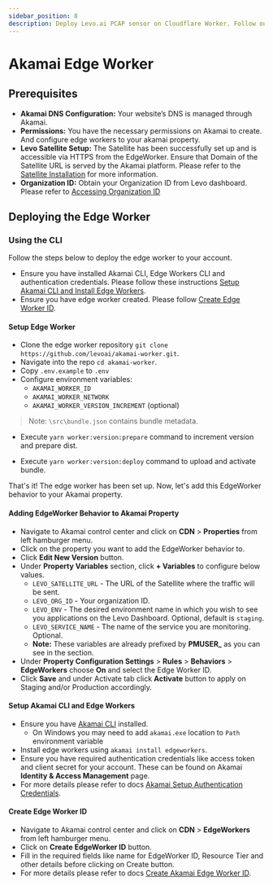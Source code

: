 ```yaml
---
sidebar_position: 8
description: Deploy Levo.ai PCAP sensor on Cloudflare Worker. Follow our detailed guide to set up and configure for enhanced API traffic capture and analysis.
---
```


# Akamai Edge Worker

## Prerequisites
- **Akamai DNS Configuration:** Your website’s DNS is managed through Akamai.
- **Permissions:** You have the necessary permissions on Akamai to create. And configure edge workers to your akamai property.
- **Levo Satellite Setup:** The Satellite has been successfully set up and is accessible via HTTPS from the EdgeWorker. Ensure that Domain of the Satellite URL is served by the Akamai platform. Please refer to the [Satellite Installation](/install-satellite) for more information.
- **Organization ID:** Obtain your Organization ID from Levo dashboard. Please refer to [Accessing Organization ID](/integrations/common-tasks.md#accessing-organization-ids)

## Deploying the Edge Worker

### Using the CLI

Follow the steps below to deploy the edge worker to your account.

- Ensure you have installed Akamai CLI, Edge Workers CLI and authentication credentials. Please follow these instructions [Setup Akamai CLI and Install Edge Workers](#setup-akamai-cli-and-edge-workers).
- Ensure you have edge worker created. Please follow [Create Edge Worker ID](#create-edge-worker-id).

#### Setup Edge Worker
- Clone the edge worker repository `git clone https://github.com/levoai/akamai-worker.git`.
- Navigate into the repo `cd akamai-worker`.
- Copy `.env.example` to `.env`
- Configure environment variables:
    - `AKAMAI_WORKER_ID`
    - `AKAMAI_WORKER_NETWORK`
    - `AKAMAI_WORKER_VERSION_INCREMENT` (optional)

> Note: `\src\bundle.json` contains bundle metadata.

- Execute `yarn worker:version:prepare` command to increment version and prepare dist.

- Execute `yarn worker:version:deploy` command to upload and activate bundle.


That's it! The edge worker has been set up. Now, let's add this EdgeWorker behavior to your Akamai property.

#### Adding EdgeWorker Behavior to Akamai Property
- Navigate to Akamai control center and click on **CDN** > **Properties** from left hamburger menu.
- Click on the property you want to add the EdgeWorker behavior to.
- Click **Edit New Version** button.
- Under **Property Variables** section, click **+ Variables** to configure below values.
  - `LEVO_SATELLITE_URL` - The URL of the Satellite where the traffic will be sent.
  - `LEVO_ORG_ID` - Your organization ID.
  - `LEVO_ENV` - The desired environment name in which you wish to see you applications on the Levo Dashboard. Optional, default is `staging`.
  - `LEVO_SERVICE_NAME` - The name of the service you are monitoring. Optional.
  - **Note:** These variables are already prefixed by **PMUSER_** as you can see in the section. 
- Under **Property Configuration Settings** > **Rules** > **Behaviors** > **EdgeWorkers** choose **On** and select the Edge Worker ID.
- Click **Save** and under Activate tab click **Activate** button to apply on Staging and/or Production accordingly.


#### Setup Akamai CLI and Edge Workers
- Ensure you have [Akamai CLI](https://techdocs.akamai.com/edgeworkers/docs/akamai-cli) installed.
  - On Windows you may need to add `akamai.exe` location to `Path` environment variable
- Install edge workers using `akamai install edgeworkers`.
- Ensure you have required authentication credentials like access token and client secret for your account. These can be found on Akamai **Identity & Access Management** page. 
- For more details please refer to docs [Akamai Setup Authentication Credentials](https://techdocs.akamai.com/developer/docs/set-up-authentication-credentials).

#### Create Edge Worker ID
- Navigate to Akamai control center and click on **CDN** > **EdgeWorkers** from left hamburger menu.
- Click on **Create EdgeWorker ID** button.
- Fill in the required fields like name for EdgeWorker ID, Resource Tier and other details before clicking on Create button.
- For more details please refer to docs [Create Akamai Edge Worker ID](https://techdocs.akamai.com/edgeworkers/docs/create-an-edgeworker-id).


